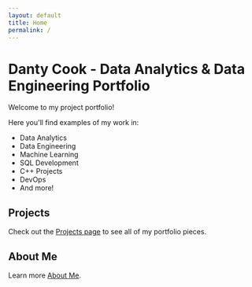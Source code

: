 ```yaml
---
layout: default
title: Home
permalink: /
---
```


# Danty Cook - Data Analytics & Data Engineering Portfolio

Welcome to my project portfolio!

Here you'll find examples of my work in:

- Data Analytics
- Data Engineering
- Machine Learning
- SQL Development
- C++ Projects
- DevOps
- And more!

## Projects

Check out the [Projects page](/projects) to see all of my portfolio pieces.

## About Me

Learn more [About Me](/about).
